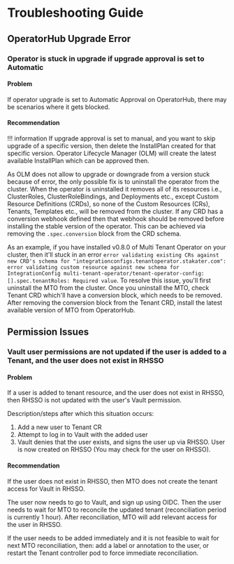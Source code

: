 # Troubleshooting Guide

## OperatorHub Upgrade Error

### Operator is stuck in upgrade if upgrade approval is set to Automatic

#### Problem

If operator upgrade is set to Automatic Approval on OperatorHub, there may be scenarios where it gets blocked.

#### Recommendation

!!! information
        If upgrade approval is set to manual, and you want to skip upgrade of a specific version, then delete the InstallPlan created for that specific version. Operator Lifecycle Manager (OLM) will create the latest available InstallPlan which can be approved then.

As OLM does not allow to upgrade or downgrade from a version stuck because of error, the only possible fix is to uninstall the operator from the cluster.
When the operator is uninstalled it removes all of its resources i.e., ClusterRoles, ClusterRoleBindings, and Deployments etc., except Custom Resource Definitions (CRDs), so none of the Custom Resources (CRs), Tenants, Templates etc., will be removed from the cluster.
If any CRD has a conversion webhook defined then that webhook should be removed before installing the stable version of the operator. This can be achieved via removing the `.spec.conversion` block from the CRD schema.

As an example, if you have installed v0.8.0 of Multi Tenant Operator on your cluster, then it'll stuck in an error `error validating existing CRs against new CRD's schema for "integrationconfigs.tenantoperator.stakater.com": error validating custom resource against new schema for IntegrationConfig multi-tenant-operator/tenant-operator-config: [].spec.tenantRoles: Required value`. To resolve this issue, you'll first uninstall the MTO from the cluster. Once you uninstall the MTO, check Tenant CRD which'll have a conversion block, which needs to be removed. After removing the conversion block from the Tenant CRD, install the latest available version of MTO from OperatorHub.

## Permission Issues

### Vault user permissions are not updated if the user is added to a Tenant, and the user does not exist in RHSSO

#### Problem

If a user is added to tenant resource, and the user does not exist in RHSSO, then RHSSO is not updated with the user's Vault permission.

Description/steps after which this situation occurs:

1. Add a new user to Tenant CR
2. Attempt to log in to Vault with the added user
3. Vault denies that the user exists, and signs the user up via RHSSO. User is now created on RHSSO (You may check for the user on RHSSO).

#### Recommendation

If the user does not exist in RHSSO, then MTO does not create the tenant access for Vault in RHSSO.

The user now needs to go to Vault, and sign up using OIDC. Then the user needs to wait for MTO to reconcile the updated tenant (reconciliation period is currently 1 hour). After reconciliation, MTO will add relevant access for the user in RHSSO.

If the user needs to be added immediately and it is not feasible to wait for next MTO reconciliation, then: add a label or annotation to the user, or restart the Tenant controller pod to force immediate reconciliation.